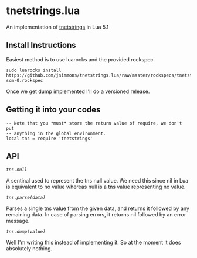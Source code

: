 tnetstrings.lua
===============

An implementation of [tnetstrings](http://tnetstrings.org/) in Lua 5.1

Install Instructions
--------------------

Easiest method is to use luarocks and the provided rockspec.

    sudo luarocks install https://github.com/jsimmons/tnetstrings.lua/raw/master/rockspecs/tnetstrings-scm-0.rockspec

Once we get dump implemented I'll do a versioned release.

Getting it into your codes
--------------------------

    -- Note that you *must* store the return value of require, we don't put
    -- anything in the global environment.
    local tns = require 'tnetstrings'

API
---

_`tns.null`_

A sentinal used to represent the tns null value. We need this since nil in Lua
is equivalent to no value whereas null is a tns value representing no value.


_`tns.parse(data)`_

Parses a single tns value from the given data, and returns it followed by any
remaining data. In case of parsing errors, it returns nil followed by an error
message.

_`tns.dump(value)`_

Well I'm writing this instead of implementing it. So at the moment it does
absolutely nothing.
